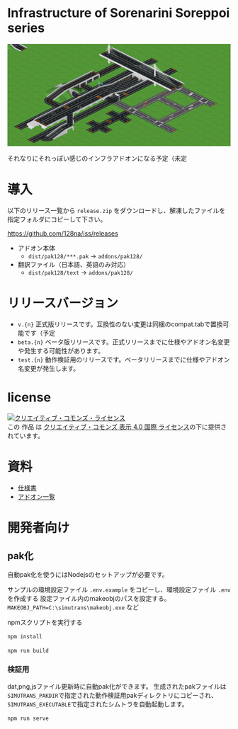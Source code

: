 # Infrastructure of Sorenarini Soreppoi series

![tumbnail](./docs/tumbnail.png)

それなりにそれっぽい感じのインフラアドオンになる予定（未定

# 導入

以下のリリース一覧から `release.zip` をダウンロードし、解凍したファイルを指定フォルダにコピーして下さい。

https://github.com/128na/iss/releases

- アドオン本体
  - `dist/pak128/***.pak` -> `addons/pak128/`
- 翻訳ファイル（日本語、英語のみ対応）
  - `dist/pak128/text` -> `addons/pak128/`


# リリースバージョン

- `v.{n}` 正式版リリースです。互換性のない変更は同梱のcompat.tabで置換可能です（予定
- `beta.{n}` ベータ版リリースです。正式リリースまでに仕様やアドオン名変更や発生する可能性があります。
- `test.{n}` 動作検証用のリリースです。ベータリリースまでに仕様やアドオン名変更が発生します。

# license

<a rel="license" href="http://creativecommons.org/licenses/by/4.0/"><img alt="クリエイティブ・コモンズ・ライセンス" style="border-width:0" src="https://i.creativecommons.org/l/by/4.0/88x31.png" /></a><br />この 作品 は <a rel="license" href="http://creativecommons.org/licenses/by/4.0/">クリエイティブ・コモンズ 表示 4.0 国際 ライセンス</a>の下に提供されています。


# 資料

- [仕様書](./docs/spec.md)
- [アドオン一覧](./docs/addons.md)


# 開発者向け
## pak化

自動pak化を使うにはNodejsのセットアップが必要です。

サンプルの環境設定ファイル `.env.example` をコピーし、環境設定ファイル `.env` を作成する
設定ファイル内のmakeobjのパスを設定する。
`MAKEOBJ_PATH=C:\simutrans\makeobj.exe` など

npmスクリプトを実行する
```
npm install

npm run build
```

### 検証用
dat,png,jsファイル更新時に自動pak化ができます。
生成されたpakファイルは`SIMUTRANS_PAKDIR`で指定された動作検証用pakディレクトリにコピーされ、`SIMUTRANS_EXECUTABLE`で指定されたシムトラを自動起動します。

```
npm run serve
```
